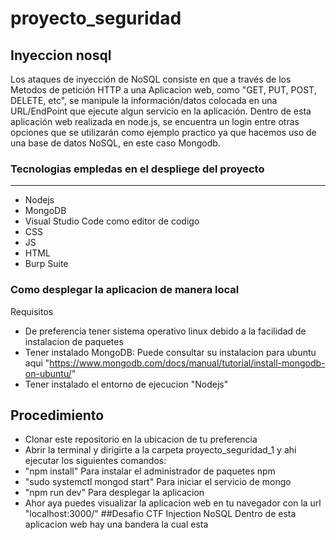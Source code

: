 # proyecto_seguridad

## Inyeccion nosql 
Los ataques de inyección de NoSQL consiste en que a través de los Metodos de petición HTTP a una Aplicacion web, 
como "GET, PUT, POST, DELETE, etc", se manipule la información/datos colocada en una URL/EndPoint que 
ejecute algun servicio en la aplicación.
Dentro de esta aplicación web realizada en node.js, se encuentra un login entre otras opciones que se utilizarán 
como ejemplo practico ya que hacemos uso de una base de datos NoSQL, en este caso Mongodb.

### Tecnologias empledas en el despliege del proyecto
------
* Nodejs
* MongoDB
* Visual Studio Code como editor de codigo
* CSS
* JS
* HTML
* Burp Suite

### Como desplegar la aplicacion de manera local 
Requisitos
* De preferencia tener sistema operativo linux debido a la facilidad de instalacion de paquetes
* Tener instalado MongoDB: Puede consultar su instalacion para ubuntu aqui "https://www.mongodb.com/docs/manual/tutorial/install-mongodb-on-ubuntu/"
* Tener instalado el entorno de ejecucion "Nodejs"
## Procedimiento
* Clonar este repositorio en la ubicacion de tu preferencia
* Abrir la terminal y dirigirte a la carpeta proyecto_seguridad_1 y ahi ejecutar los siguientes comandos:
* "npm install" Para instalar el administrador de paquetes npm
* "sudo systemctl mongod start" Para iniciar el servicio de mongo
* "npm run dev" Para desplegar la aplicacion
* Ahor aya puedes visualizar la aplicacion web en tu navegador con la url "localhost:3000/"
##Desafio CTF Injection NoSQL 
Dentro de esta aplicacion web hay una bandera la cual esta 
